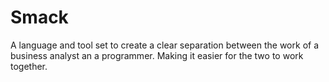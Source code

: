# Smack
A language and tool set to create a clear separation between the work of a business analyst an a programmer. Making it easier for the two to work together. 
